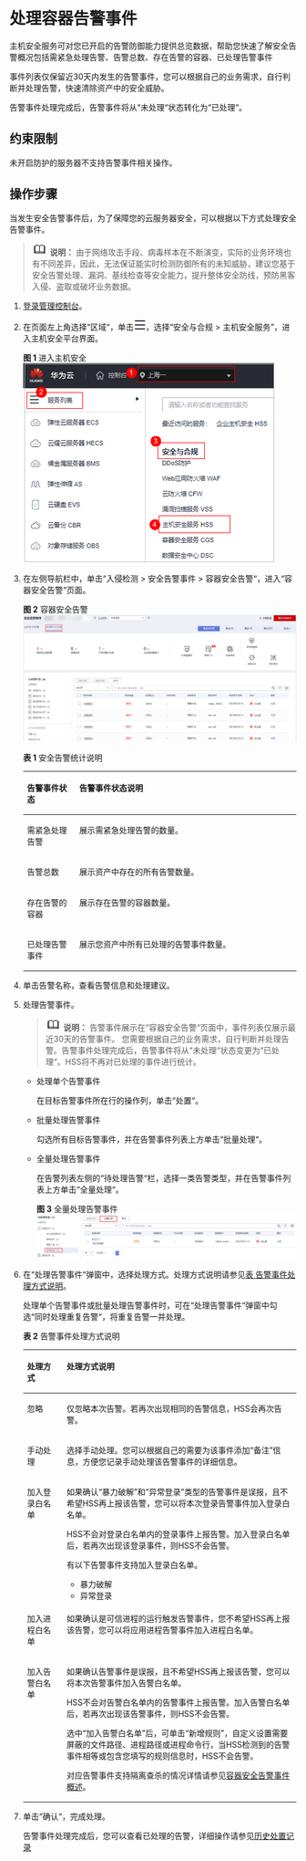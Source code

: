 # 处理容器告警事件<a name="hss_01_0414"></a>

主机安全服务可对您已开启的告警防御能力提供总览数据，帮助您快速了解安全告警概况包括需紧急处理告警、告警总数、存在告警的容器、已处理告警事件

事件列表仅保留近30天内发生的告警事件，您可以根据自己的业务需求，自行判断并处理告警，快速清除资产中的安全威胁。

告警事件处理完成后，告警事件将从“未处理“状态转化为“已处理“。

## 约束限制<a name="section1378819553473"></a>

未开启防护的服务器不支持告警事件相关操作。

## 操作步骤<a name="section17926950135610"></a>

当发生安全告警事件后，为了保障您的云服务器安全，可以根据以下方式处理安全告警事件。

>![](public_sys-resources/icon-note.gif) **说明：** 
>由于网络攻击手段、病毒样本在不断演变，实际的业务环境也有不同差异，因此，无法保证能实时检测防御所有的未知威胁，建议您基于安全告警处理、漏洞、基线检查等安全能力，提升整体安全防线，预防黑客入侵、盗取或破坏业务数据。

1.  [登录管理控制台](https://console.huaweicloud.com/?locale=zh-cn)。
2.  在页面左上角选择“区域“，单击![](figures/zh-cn_image_0000001517317834.png)，选择“安全与合规 \> 主机安全服务”，进入主机安全平台界面。

    **图 1**  进入主机安全<a name="hss_01_0234_fig1855613765114"></a>  
    ![](figures/进入主机安全.png "进入主机安全")

3.  在左侧导航栏中，单击“入侵检测  \>  安全告警事件  \>  容器安全告警“，进入“容器安全告警“页面。

    **图 2**  容器安全告警<a name="zh-cn_topic_0000001150709164_fig185501215162916"></a>  
    ![](figures/容器安全告警.png "容器安全告警")

    **表 1**  安全告警统计说明

    <a name="zh-cn_topic_0000001150709164_table185876181727"></a>
    <table><thead align="left"><tr id="zh-cn_topic_0000001150709164_row1258817180217"><th class="cellrowborder" valign="top" width="19.08%" id="mcps1.2.3.1.1"><p id="zh-cn_topic_0000001150709164_p16588161815210"><a name="zh-cn_topic_0000001150709164_p16588161815210"></a><a name="zh-cn_topic_0000001150709164_p16588161815210"></a>告警事件状态</p>
    </th>
    <th class="cellrowborder" valign="top" width="80.92%" id="mcps1.2.3.1.2"><p id="zh-cn_topic_0000001150709164_p958861819213"><a name="zh-cn_topic_0000001150709164_p958861819213"></a><a name="zh-cn_topic_0000001150709164_p958861819213"></a>告警事件状态说明</p>
    </th>
    </tr>
    </thead>
    <tbody><tr id="row220173610310"><td class="cellrowborder" valign="top" width="19.08%" headers="mcps1.2.3.1.1 "><p id="hss_01_0026_p119445720228"><a name="hss_01_0026_p119445720228"></a><a name="hss_01_0026_p119445720228"></a>需紧急处理告警</p>
    </td>
    <td class="cellrowborder" valign="top" width="80.92%" headers="mcps1.2.3.1.2 "><p id="hss_01_0026_p1894497202216"><a name="hss_01_0026_p1894497202216"></a><a name="hss_01_0026_p1894497202216"></a>展示需紧急处理告警的数量。</p>
    </td>
    </tr>
    <tr id="row1752953912316"><td class="cellrowborder" valign="top" width="19.08%" headers="mcps1.2.3.1.1 "><p id="hss_01_0026_p10204157182315"><a name="hss_01_0026_p10204157182315"></a><a name="hss_01_0026_p10204157182315"></a>告警总数</p>
    </td>
    <td class="cellrowborder" valign="top" width="80.92%" headers="mcps1.2.3.1.2 "><p id="hss_01_0026_p102041375239"><a name="hss_01_0026_p102041375239"></a><a name="hss_01_0026_p102041375239"></a>展示资产中存在的所有告警数量。</p>
    </td>
    </tr>
    <tr id="row91664437311"><td class="cellrowborder" valign="top" width="19.08%" headers="mcps1.2.3.1.1 "><p id="hss_01_0026_p85172854312"><a name="hss_01_0026_p85172854312"></a><a name="hss_01_0026_p85172854312"></a>存在告警的容器</p>
    </td>
    <td class="cellrowborder" valign="top" width="80.92%" headers="mcps1.2.3.1.2 "><p id="hss_01_0026_p351152854311"><a name="hss_01_0026_p351152854311"></a><a name="hss_01_0026_p351152854311"></a>展示存在告警的容器数量。</p>
    </td>
    </tr>
    <tr id="zh-cn_topic_0000001150709164_row125883181627"><td class="cellrowborder" valign="top" width="19.08%" headers="mcps1.2.3.1.1 "><p id="zh-cn_topic_0000001150709164_p05885181228"><a name="zh-cn_topic_0000001150709164_p05885181228"></a><a name="zh-cn_topic_0000001150709164_p05885181228"></a>已处理告警事件</p>
    </td>
    <td class="cellrowborder" valign="top" width="80.92%" headers="mcps1.2.3.1.2 "><p id="zh-cn_topic_0000001150709164_p175880189210"><a name="zh-cn_topic_0000001150709164_p175880189210"></a><a name="zh-cn_topic_0000001150709164_p175880189210"></a>展示您资产中所有已处理的告警事件数量。</p>
    </td>
    </tr>
    </tbody>
    </table>

4.  单击告警名称，查看告警信息和处理建议。
5.  处理告警事件。

    >![](public_sys-resources/icon-note.gif) **说明：** 
    >告警事件展示在“容器安全告警“页面中，事件列表仅展示最近30天的告警事件。
    >您需要根据自己的业务需求，自行判断并处理告警。告警事件处理完成后，告警事件将从“未处理“状态变更为“已处理“。HSS将不再对已处理的事件进行统计。

    -   处理单个告警事件

        在目标告警事件所在行的操作列，单击“处置“。

    -   批量处理告警事件

        勾选所有目标告警事件，并在告警事件列表上方单击“批量处理“。

    -   全量处理告警事件

        在告警列表左侧的“待处理告警“栏，选择一类告警类型，并在告警事件列表上方单击“全量处理“。

        **图 3**  全量处理告警事件<a name="fig98521631078"></a>  
        ![](figures/全量处理告警事件-12.png "全量处理告警事件-12")

6.  在“处理告警事件“弹窗中，选择处理方式。处理方式说明请参见[表 告警事件处理方式说明](#table023915918117)。

    处理单个告警事件或批量处理告警事件时，可在“处理告警事件“弹窗中勾选“同时处理重复告警“，将重复告警一并处理。

    **表 2**  告警事件处理方式说明

    <a name="table023915918117"></a>
    <table><thead align="left"><tr id="row1824018971112"><th class="cellrowborder" valign="top" width="14.46%" id="mcps1.2.3.1.1"><p id="p7240179191115"><a name="p7240179191115"></a><a name="p7240179191115"></a>处理方式</p>
    </th>
    <th class="cellrowborder" valign="top" width="85.54%" id="mcps1.2.3.1.2"><p id="p9240498110"><a name="p9240498110"></a><a name="p9240498110"></a>处理方式说明</p>
    </th>
    </tr>
    </thead>
    <tbody><tr id="row1824049171115"><td class="cellrowborder" valign="top" width="14.46%" headers="mcps1.2.3.1.1 "><p id="p324069121118"><a name="p324069121118"></a><a name="p324069121118"></a>忽略</p>
    </td>
    <td class="cellrowborder" valign="top" width="85.54%" headers="mcps1.2.3.1.2 "><p id="p1724049171115"><a name="p1724049171115"></a><a name="p1724049171115"></a>仅忽略本次告警。若再次出现相同的告警信息，HSS会再次告警。</p>
    </td>
    </tr>
    <tr id="row62415919119"><td class="cellrowborder" valign="top" width="14.46%" headers="mcps1.2.3.1.1 "><p id="p162411597119"><a name="p162411597119"></a><a name="p162411597119"></a>手动处理</p>
    </td>
    <td class="cellrowborder" valign="top" width="85.54%" headers="mcps1.2.3.1.2 "><p id="p20241159131111"><a name="p20241159131111"></a><a name="p20241159131111"></a>选择手动处理。您可以根据自己的需要为该事件添加<span class="parmvalue" id="parmvalue6241390113"><a name="parmvalue6241390113"></a><a name="parmvalue6241390113"></a>“备注”</span>信息，方便您记录手动处理该告警事件的详细信息。</p>
    </td>
    </tr>
    <tr id="row1624113911110"><td class="cellrowborder" valign="top" width="14.46%" headers="mcps1.2.3.1.1 "><p id="p19241291119"><a name="p19241291119"></a><a name="p19241291119"></a>加入登录白名单</p>
    </td>
    <td class="cellrowborder" valign="top" width="85.54%" headers="mcps1.2.3.1.2 "><p id="p62413991114"><a name="p62413991114"></a><a name="p62413991114"></a>如果确认<span class="parmvalue" id="parmvalue112411399114"><a name="parmvalue112411399114"></a><a name="parmvalue112411399114"></a>“暴力破解”</span>和<span class="parmvalue" id="parmvalue15241396111"><a name="parmvalue15241396111"></a><a name="parmvalue15241396111"></a>“异常登录”</span>类型的告警事件是误报，且不希望HSS再上报该告警，您可以将本次登录告警事件加入登录白名单。</p>
    <p id="p192424916117"><a name="p192424916117"></a><a name="p192424916117"></a>HSS不会对登录白名单内的登录事件上报告警。加入登录白名单后，若再次出现该登录事件，则HSS不会告警。</p>
    <p id="p62426918118"><a name="p62426918118"></a><a name="p62426918118"></a>有以下告警事件支持加入登录白名单。</p>
    <a name="ul4242795113"></a><a name="ul4242795113"></a><ul id="ul4242795113"><li>暴力破解</li><li>异常登录</li></ul>
    </td>
    </tr>
    <tr id="row04458178216"><td class="cellrowborder" valign="top" width="14.46%" headers="mcps1.2.3.1.1 "><p id="p44451817121"><a name="p44451817121"></a><a name="p44451817121"></a>加入进程白名单</p>
    </td>
    <td class="cellrowborder" valign="top" width="85.54%" headers="mcps1.2.3.1.2 "><p id="p12445191719210"><a name="p12445191719210"></a><a name="p12445191719210"></a>如果确认是可信进程的运行触发告警事件，您不希望HSS再上报该告警，您可以将应用进程告警事件加入进程白名单。</p>
    </td>
    </tr>
    <tr id="row224259111116"><td class="cellrowborder" valign="top" width="14.46%" headers="mcps1.2.3.1.1 "><p id="p82423915117"><a name="p82423915117"></a><a name="p82423915117"></a>加入告警白名单</p>
    </td>
    <td class="cellrowborder" valign="top" width="85.54%" headers="mcps1.2.3.1.2 "><p id="p112423951110"><a name="p112423951110"></a><a name="p112423951110"></a>如果确认告警事件是误报，且不希望HSS再上报该告警，您可以将本次告警事件加入告警白名单。</p>
    <p id="p624211916116"><a name="p624211916116"></a><a name="p624211916116"></a>HSS不会对告警白名单内的告警事件上报告警。加入告警白名单后，若再次出现该告警事件，则HSS不会告警。</p>
    <p id="p17388256322"><a name="p17388256322"></a><a name="p17388256322"></a>选中<span class="parmvalue" id="parmvalue154321645174411"><a name="parmvalue154321645174411"></a><a name="parmvalue154321645174411"></a>“加入告警白名单”</span>后，可单击<span class="uicontrol" id="uicontrol7763182012338"><a name="uicontrol7763182012338"></a><a name="uicontrol7763182012338"></a>“新增规则”</span>，自定义设置需要屏蔽的文件路径、进程路径或进程命令行，当HSS检测到的告警事件相等或包含您填写的规则信息时，HSS不会告警。</p>
    <p id="p72421193111"><a name="p72421193111"></a><a name="p72421193111"></a>对应告警事件支持隔离查杀的情况详情请参见<a href="容器安全告警事件概述.md">容器安全告警事件概述</a>。</p>
    </td>
    </tr>
    </tbody>
    </table>

7.  单击“确认“，完成处理。

    告警事件处理完成后，您可以查看已处理的告警，详细操作请参见[历史处置记录](历史处置记录.md)

